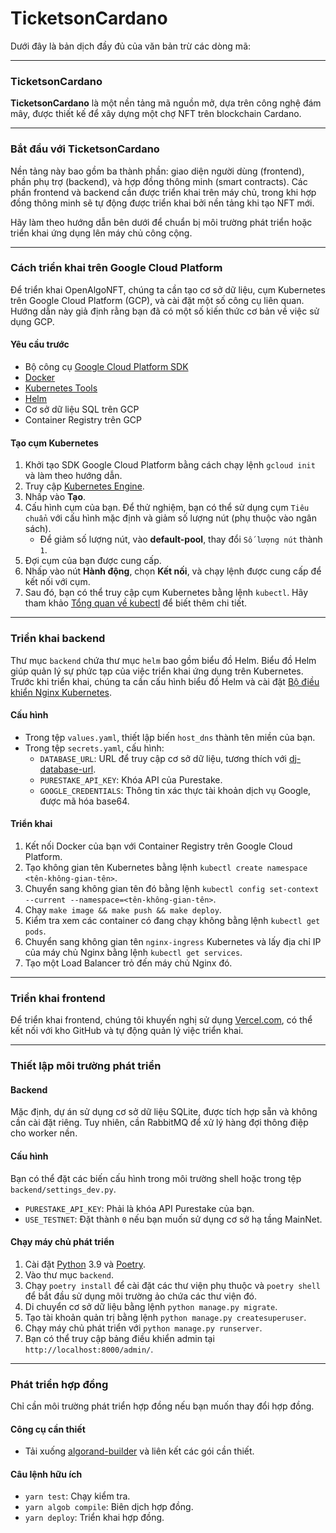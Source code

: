 # TicketsonCardano
Dưới đây là bản dịch đầy đủ của văn bản trừ các dòng mã:

---

### TicketsonCardano

**TicketsonCardano** là một nền tảng mã nguồn mở, dựa trên công nghệ đám mây, được thiết kế để xây dựng một chợ NFT trên blockchain Cardano.

---

### **Bắt đầu với TicketsonCardano**

Nền tảng này bao gồm ba thành phần: giao diện người dùng (frontend), phần phụ trợ (backend), và hợp đồng thông minh (smart contracts). Các phần frontend và backend cần được triển khai trên máy chủ, trong khi hợp đồng thông minh sẽ tự động được triển khai bởi nền tảng khi tạo NFT mới.

Hãy làm theo hướng dẫn bên dưới để chuẩn bị môi trường phát triển hoặc triển khai ứng dụng lên máy chủ công cộng.

---

### **Cách triển khai trên Google Cloud Platform**

Để triển khai OpenAlgoNFT, chúng ta cần tạo cơ sở dữ liệu, cụm Kubernetes trên Google Cloud Platform (GCP), và cài đặt một số công cụ liên quan. Hướng dẫn này giả định rằng bạn đã có một số kiến thức cơ bản về việc sử dụng GCP.

#### **Yêu cầu trước**

- Bộ công cụ [Google Cloud Platform SDK](https://cloud.google.com/sdk/gcloud)
- [Docker](https://www.docker.com/)
- [Kubernetes Tools](https://kubernetes.io/docs/tasks/tools/)
- [Helm](https://helm.sh/)
- Cơ sở dữ liệu SQL trên GCP
- Container Registry trên GCP

#### **Tạo cụm Kubernetes**

1. Khởi tạo SDK Google Cloud Platform bằng cách chạy lệnh `gcloud init` và làm theo hướng dẫn.
2. Truy cập [Kubernetes Engine](https://console.cloud.google.com/kubernetes/).
3. Nhấp vào **Tạo**.
4. Cấu hình cụm của bạn. Để thử nghiệm, bạn có thể sử dụng cụm `Tiêu chuẩn` với cấu hình mặc định và giảm số lượng nút (phụ thuộc vào ngân sách).
   - Để giảm số lượng nút, vào **default-pool**, thay đổi `Số lượng nút` thành `1`.
5. Đợi cụm của bạn được cung cấp.
6. Nhấp vào nút **Hành động**, chọn **Kết nối**, và chạy lệnh được cung cấp để kết nối với cụm.
7. Sau đó, bạn có thể truy cập cụm Kubernetes bằng lệnh `kubectl`. Hãy tham khảo [Tổng quan về kubectl](https://kubernetes.io/docs/reference/kubectl/overview/) để biết thêm chi tiết.

---

### **Triển khai backend**

Thư mục `backend` chứa thư mục `helm` bao gồm biểu đồ Helm. Biểu đồ Helm giúp quản lý sự phức tạp của việc triển khai ứng dụng trên Kubernetes. Trước khi triển khai, chúng ta cần cấu hình biểu đồ Helm và cài đặt [Bộ điều khiển Nginx Kubernetes](https://kubernetes.github.io/ingress-nginx/deploy/).

#### **Cấu hình**

- Trong tệp `values.yaml`, thiết lập biến `host_dns` thành tên miền của bạn.
- Trong tệp `secrets.yaml`, cấu hình:
  - `DATABASE_URL`: URL để truy cập cơ sở dữ liệu, tương thích với [dj-database-url](https://github.com/jacobian/dj-database-url).
  - `PURESTAKE_API_KEY`: Khóa API của Purestake.
  - `GOOGLE_CREDENTIALS`: Thông tin xác thực tài khoản dịch vụ Google, được mã hóa base64.

#### **Triển khai**

1. Kết nối Docker của bạn với Container Registry trên Google Cloud Platform.
2. Tạo không gian tên Kubernetes bằng lệnh `kubectl create namespace <tên-không-gian-tên>`.
3. Chuyển sang không gian tên đó bằng lệnh `kubectl config set-context --current --namespace=<tên-không-gian-tên>`.
4. Chạy `make image && make push && make deploy`.
5. Kiểm tra xem các container có đang chạy không bằng lệnh `kubectl get pods`.
6. Chuyển sang không gian tên `nginx-ingress` Kubernetes và lấy địa chỉ IP của máy chủ Nginx bằng lệnh `kubectl get services`.
7. Tạo một Load Balancer trỏ đến máy chủ Nginx đó.

---

### **Triển khai frontend**

Để triển khai frontend, chúng tôi khuyến nghị sử dụng [Vercel.com](https://vercel.com/), có thể kết nối với kho GitHub và tự động quản lý việc triển khai.

---

### **Thiết lập môi trường phát triển**

#### **Backend**

Mặc định, dự án sử dụng cơ sở dữ liệu SQLite, được tích hợp sẵn và không cần cài đặt riêng. Tuy nhiên, cần RabbitMQ để xử lý hàng đợi thông điệp cho worker nền.

#### **Cấu hình**

Bạn có thể đặt các biến cấu hình trong môi trường shell hoặc trong tệp `backend/settings_dev.py`.

- `PURESTAKE_API_KEY`: Phải là khóa API Purestake của bạn.
- `USE_TESTNET`: Đặt thành `0` nếu bạn muốn sử dụng cơ sở hạ tầng MainNet.

#### **Chạy máy chủ phát triển**

1. Cài đặt [Python](https://www.python.org/) 3.9 và [Poetry](https://python-poetry.org/).
2. Vào thư mục `backend`.
3. Chạy `poetry install` để cài đặt các thư viện phụ thuộc và `poetry shell` để bắt đầu sử dụng môi trường ảo chứa các thư viện đó.
4. Di chuyển cơ sở dữ liệu bằng lệnh `python manage.py migrate`.
5. Tạo tài khoản quản trị bằng lệnh `python manage.py createsuperuser`.
6. Chạy máy chủ phát triển với `python manage.py runserver`.
7. Bạn có thể truy cập bảng điều khiển admin tại `http://localhost:8000/admin/`.

---

### **Phát triển hợp đồng**

Chỉ cần môi trường phát triển hợp đồng nếu bạn muốn thay đổi hợp đồng.

#### **Công cụ cần thiết**

- Tải xuống [algorand-builder](https://github.com/scale-it/algorand-builder) và liên kết các gói cần thiết.

#### **Câu lệnh hữu ích**

- `yarn test`: Chạy kiểm tra.
- `yarn algob compile`: Biên dịch hợp đồng.
- `yarn deploy`: Triển khai hợp đồng.
